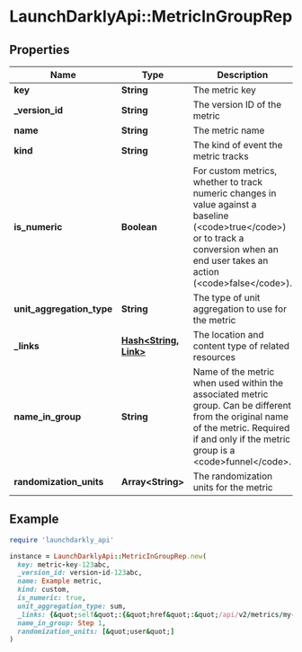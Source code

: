 # LaunchDarklyApi::MetricInGroupRep

## Properties

| Name | Type | Description | Notes |
| ---- | ---- | ----------- | ----- |
| **key** | **String** | The metric key |  |
| **_version_id** | **String** | The version ID of the metric | [optional] |
| **name** | **String** | The metric name |  |
| **kind** | **String** | The kind of event the metric tracks |  |
| **is_numeric** | **Boolean** | For custom metrics, whether to track numeric changes in value against a baseline (&lt;code&gt;true&lt;/code&gt;) or to track a conversion when an end user takes an action (&lt;code&gt;false&lt;/code&gt;). | [optional] |
| **unit_aggregation_type** | **String** | The type of unit aggregation to use for the metric | [optional] |
| **_links** | [**Hash&lt;String, Link&gt;**](Link.md) | The location and content type of related resources |  |
| **name_in_group** | **String** | Name of the metric when used within the associated metric group. Can be different from the original name of the metric. Required if and only if the metric group is a &lt;code&gt;funnel&lt;/code&gt;. | [optional] |
| **randomization_units** | **Array&lt;String&gt;** | The randomization units for the metric | [optional] |

## Example

```ruby
require 'launchdarkly_api'

instance = LaunchDarklyApi::MetricInGroupRep.new(
  key: metric-key-123abc,
  _version_id: version-id-123abc,
  name: Example metric,
  kind: custom,
  is_numeric: true,
  unit_aggregation_type: sum,
  _links: {&quot;self&quot;:{&quot;href&quot;:&quot;/api/v2/metrics/my-project/my-metric&quot;,&quot;type&quot;:&quot;application/json&quot;}},
  name_in_group: Step 1,
  randomization_units: [&quot;user&quot;]
)
```

